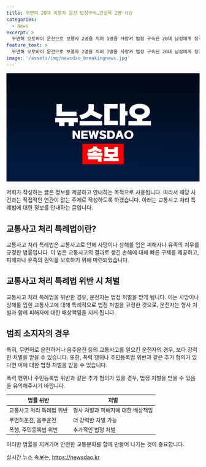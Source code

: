 ```yaml
---
title: 무면허 20대 이륜차 운전 법정구속…건널목 2명 사상
categories:
  - News
excerpt: >
  무면허 오토바이 운전으로 보행자 2명을 치어 1명을 사망켜 법정 구속된 20대 남성에게 징역 1년10월이 선고되었다. 또한 폭행과 주민등록법 위반 혐의도 함께 기소되었는데, 법원은 모든 혐의를 인정했다. 사건 조사과정에서 형사행위를 저지른 모든 사실이 인정되었으며, 법원은 횡단보도에 뒤늦게 진입한 피해자의 부분적 과실도 고려하여 판결을 내렸다.
feature_text: >
  무면허 오토바이 운전으로 보행자 2명을 치어 1명을 사망켜 법정 구속된 20대 남성에게 징역 1년10월이 선고되었다. 또한 폭행과 주민등록법 위반 혐의도 함께 기소되었는데, 법원은 모든 혐의를 인정했다. 사건 조사과정에서 형사행위를 저지른 모든 사실이 인정되었으며, 법원은 횡단보도에 뒤늦게 진입한 피해자의 부분적 과실도 고려하여 판결을 내렸다.
image: '/assets/img/newsdao_breakingnews.jpg'
---
```


<p><img src="/assets/img/newsdao_breakingnews.jpg" alt="bookingtag 속보" /></p>

<p>저희가 작성하는 글은 정보를 제공하고 안내하는 목적으로 사용됩니다. 따라서 해당 사건과는 직접적인 연관이 없는 주제로 작성하도록 하겠습니다. 아래는 교통사고 처리 특례법에 대한 정보를 안내하는 글입니다.</p>

<h2 data-ke-size="size26">교통사고 처리 특례법이란?</h2>

<p data-ke-size="size16">교통사고 처리 특례법은 교통사고로 인해 사망이나 상해를 입은 피해자나 유족의 처우를 규정한 법률입니다. 이 법은 교통사고의 결과로 생긴 손해에 대해 빠른 구제를 제공하고, 피해자나 유족의 권익을 보호하기 위해 마련되었습니다.</p>

<h2 data-ke-size="size26">교통사고 처리 특례법 위반 시 처벌</h2>

<p data-ke-size="size16">교통사고 처리 특례법을 위반한 경우, 운전자는 법정 처벌을 받게 됩니다. 이는 사망이나 상해를 입힌 교통사고에 대해 특례적으로 법정 처벌을 규정한 것으로, 운전자는 형사 처벌과 함께 피해자에 대한 배상책임을 지게 됩니다.</p>

<h2 data-ke-size="size26">범죄 소지자의 경우</h2>

<p data-ke-size="size16">특히, 무면허로 운전하거나 음주운전 등의 교통사고를 일으킨 운전자의 경우, 보다 강력한 처벌을 받을 수 있습니다. 또한, 폭력 행위나 주민등록법 위반과 같은 추가 혐의가 있다면 이에 대한 법정 처벌을 받을 수 있습니다.</p>

<p>폭력 행위나 주민등록법 위반과 같은 추가 혐의가 있을 경우, 법정 처벌을 받을 수 있음을 유의해주시기 바랍니다.</p>

<table>
    <thead>
        <tr>
            <th>법률 위반</th>
            <th>처벌</th>
        </tr>
    </thead>
    <tbody>
        <tr>
            <td>교통사고 처리 특례법 위반</td>
            <td>형사 처벌과 피해자에 대한 배상책임</td>
        </tr>
        <tr>
            <td>무면허운전, 음주운전</td>
            <td>더 강력한 처벌 가능</td>
        </tr>
        <tr>
            <td>폭행, 주민등록법 위반</td>
            <td>추가적인 법정 처벌</td>
        </tr>
    </tbody>
</table>

<p>이러한 법률을 지켜가며 안전한 교통문화를 함께 만들어 나가는 것이 중요합니다.</p>
실시간 뉴스 속보는, <a href="https://newsdao.kr" rel="dofollow">https://newsdao.kr</a>


